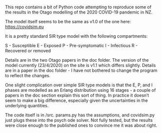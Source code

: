 This repo contains a bit of Python code attempting to reproduce some of the results in the Otago modelling of the 2020 COVID-19 pandemic in NZ.

The model itself seems to be the same as v1.0 of the one here: https://covidsim.eu

It is a pretty standard SIR type model with the following compartments:

S - Susceptible
E - Exposed
P - Pre-symptomatic
I - Infectious
R - Recovered or removed

Details are in the two Otago papers in the doc folder. The version of the model currently (23/4/2020) on the site is v1.1 which differs slightly. Details are in a paper in the doc folder - I have not bothered to change the program to reflect the changes.

One slight complication over simple SIR type models is that the E, P, and I phases are modelled as an Erlang distribution using 16 stages -  a couple of papers in the doc section explain this sort of thing. In practice it doesn’t seem to make a big difference, especially given the uncertainties in the underlying quantities.

The code itself is in /src. params.py has the assumptions, and covidsim.py just plugs these into the psych ode solver. Not fully tested, but the results were close enough to the published ones to convince me it was about right.